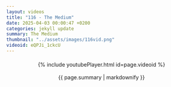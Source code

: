 ```yaml
---
layout: videos
title: "116 - The Medium"
date: 2025-04-03 00:00:47 +0200
categories: jekyll update
summary: The Medium
thumbnail: "../assets/images/116vid.png"
videoid: eQPJi_1ckcU
---
```


<div style="text-align: center; margin-top: 20px;">
  {% include youtubePlayer.html id=page.videoid %}
  <p style="margin-top: 15px; font-size: 1.2em; color: #333;">
    <p>{{ page.summary | markdownify }}</p>
  </p>
</div>
